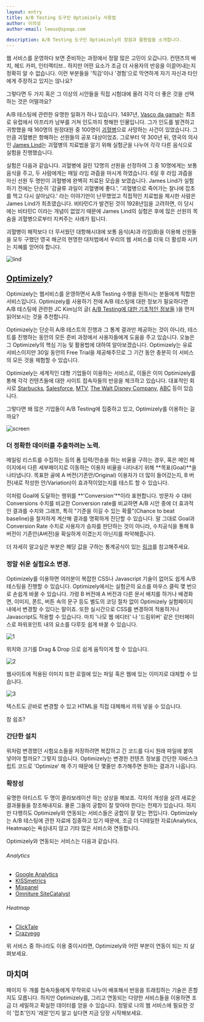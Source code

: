 ```yaml
---
layout: entry
title: A/B Testing 도구인 Optimizely 사용법
author: 이의성
author-email: leeus@spoqa.com

description: A/B Testing 도구인 Optimizely의 장점과 활용법을 소개합니다.
---
```




웹 서비스를 운영하다 보면 준비하는 과정에서 정말 많은 고민이 오갑니다. 컨텐츠의 배치, 헤드 카피, 인터랙티브.. 하지만 어떤 요소가 조금 더 사용자의 반응을 이끌어내는지 정확히 알 수 없습니다. 이런 부분들을 '직감'이나 '경험'으로 막연하게 자기 자신과 타인에게 주장하고 있지는 않나요?

그렇다면 두 가지 혹은 그 이상의 시안들을 직접 시험대에 올려 각각 더 좋은 것을 선택하는 것은 어떨까요? 

A/B 테스팅에 관련한 유명한 일화가 하나 있습니다. 1497년, [Vasco da gama](http://ko.wikipedia.org/wiki/%EB%B0%94%EC%8A%A4%EC%BF%A0_%EB%8B%A4_%EA%B0%80%EB%A7%88)는 최초로 유럽에서 아프리카 남부를 거쳐 인도까지 항해한 인물입니다. 그가 인도를 발견하고 귀항했을 때 160명의 원정대원 중 100명이 [괴혈병](http://ko.wikipedia.org/wiki/%EA%B4%B4%ED%98%88%EB%B3%91)으로 사망하는 사건이 있었습니다. 그만큼 괴혈병은 항해하는 선원들의 공포 대상이었죠. 그로부터 약 300년 뒤, 영국의 의사인 [James Lind](http://en.wikipedia.org/wiki/James_Lind)는 괴혈병의 치료법을 알기 위해 실험군을 나누어 각각 다른 음식으로 실험을 진행했습니다. 

실험은 다음과 같습니다. 괴혈병에 걸린 12명의 선원을 선정하여 그 중 10명에게는 보통 음식을 주고, 두 사람에게는 매일 라임 과즙을 마시게 하였습니다. 6일 후 라임 과즙을 마신 선원 두 명만이 괴혈병에 완벽히 치료된 모습을 보였습니다. James Lind가 실험하기 전에는 단순히 '감귤류 과일이 괴혈병에 좋다.', '괴혈병으로 죽어가는 찰나에 잡초를 먹고 다시 살아났다.' 라는 이야기만이 난무했었고 직접적인 치료법을 제시한 사람은 James Lind가 최초였습니다.  비타민C가 발견된 것이 1928년임을 고려하면, 이 당시에는 비타민C 이라는 개념이 없었기 때문에 James Lind의 실험은 후에 많은 선원의 목숨을 괴혈병으로부터 지켜주는 사례가 됩니다.

괴혈병이 해적보다 더 무서웠던 대항해시대에 보통 음식(A)과 라임(B)을 이용해 선원들을 모두 구했던 영국 해군의 현명한 대처법에서 우리의 웹 서비스를 더욱 더 활성화 시키는 지혜를 얻어야 합니다. 


![lind](/images/2013-06-24/lind.jpg)


## [Optimizely](http://optimizely.com)?

Optimizely는 웹서비스를 운영하면서 A/B Testing 수행을 원하시는 분들에게 적합한 서비스입니다. Optimizely를 사용하기 전에 A/B 테스팅에 대한 정보가 필요하다면 A/B 테스팅에 관련한 JC Kim님의 글( [A/B Testing에 대한 기초적인 정보들](http://spoqa.github.io/2012/05/15/ab-testing-basic.html) )을 먼저 읽어보시는 것을 추천합니다. 

Optimizely는 단순히 A/B 테스트의 진행과 그 통계 결과만 제공하는 것이 아니라, 테스트를 진행하는 동안의 모든 준비 과정에서 사용자들에게 도움을 주고 있습니다. 오늘은 그 Optimizely의 핵심 기능 및 활용법에 대하여 알아보겠습니다. Optimizely는 유료 서비스이지만 30일 동안의 Free Trial을 제공해주므로 그 기간 동안 충분히 이 서비스의 모든 것을 체험할 수 있습니다.

Optimizely는 세계적인 대형 기업들이 이용하는 서비스로, 이들은 이미 Optimizely를 통해 각각 컨텐츠들에 대한 사이트 접속자들의 반응을 체크하고 있습니다. 대표적인 회사로 [Starbucks](http://www.starbucks.com/), [Salesforce](www.salesforce.com/), [MTV](http://www.mtv.com/), [The Walt Disney Company](http://thewaltdisneycompany.com/), [ABC](http://beta.abc.go.com/) 등이 있습니다. 

그렇다면 왜 많은 기업들이 A/B Testing에 집중하고 있고, Optimizely를 이용하는 걸까요?

![screen](/images/2013-06-24/optimizely.jpg)



### 더 정확한 데이터를 추출하려는 노력.

메일링 리스트를 수집하는 등의 폼 입력/전송을 하는 비율을 구하는 경우, 혹은 메인 페이지에서 다른 세부페이지로 이동하는 이용자 비율을 나타내기 위해 **목표(Goal)**을 나타냅니다. 목표한 골에 A 버전(기존안/Original) 이용자가 더 많이 들어갔는지, B 버전(새로 작성한 안/Variation)이 효과적이었는지를 테스트 할 수 있습니다. 

이처럼 Goal에 도달하는 행위를 **'Conversion'**이라 표현합니다. 방문자 수 대비 Conversions 수치를 비교한 Conversion rate를 비교하면 A/B 시안 중에 더 효과적인 결과를 수치와 그래프, 특히 "기준을 이길 수 있는 확률"(Chance to beat baseline)을 철저하게 계산해 결과를 명확하게 진단할 수 있습니다. 말 그대로 Goal과 Conversion Rate 수치로 사용자가 승자를 판단하는 것이 아니라, 수치공식을 통해 B 버전이 기존안(A버전)을 확실하게 이겼는지 아닌지를 파악해줍니다.

더 자세히 알고싶은 부분은 해당 값을 구하는 통계공식이 있는 [링크](http://support.optimizely.com/customer/portal/articles/469316-what-does-%22chance-to-beat-baseline%22-actually-mean-)를 참고해주세요.



### 정말 쉬운 실험요소 변경.



Optimizely를 이용하면 여러분이 복잡한 CSS나 Javascript 기술이 없어도 쉽게 A/B 테스팅을 진행할 수 있습니다. Optimizely에서는 실험군의 요소를 마우스 클릭 몇 번으로 손쉽게 바꿀 수 있습니다. 가령 B 버전에 A 버전과 다른 문서 배치를 하거나 배경화면, 이미지, 폰트, 버튼 속의 문구 등도 별도의 코딩 절차 없이 Optimizely 실험페이지 내에서 변경할 수 있다는 말이죠. 또한 실시간으로 CSS를 변경하여 적용하거나 Javascript도 적용할 수 있습니다. 마치 '나모 웹 에디터' 나 '드림위버' 같은 인터페이스로 파워포인트 내의 요소를 다루듯 쉽게 바꿀 수 있습니다.



![1](/images/2013-06-24/1.png)

위치와 크기를 Drag & Drop 으로 쉽게 움직이게 할 수 있습니다.

![2](/images/2013-06-24/2.jpg)

웹사이트에 적용된 이미지 또한 로컬에 있는 파일 혹은 웹에 있는 이미지로 대체할 수 있습니다.

![3](/images/2013-06-24/3.jpg)

텍스트도 곧바로 변경할 수 있고 HTML을 직접 대체해서 끼워 넣을 수 있습니다.

참 쉽죠?


### 간단한 설치

위처럼 변경했던 시험요소들을 저장하려면 복잡하고 긴 코드를 다시 원래 파일에 붙여 넣어야 할까요? 그렇지 않습니다. Optimizely는 변경한 컨텐츠 정보를 간단한 자바스크립트 코드로 'Optimize' 해 주기 때문에 단 몇줄만 추가해주면 원하는 결과가 나옵니다.





### 확장성

유명한 아티스트 두 명이 콜라보레이션 하는 상상을 해보죠. 각자의 개성을 살려 새로운 결과물들을 창조해내지요. 물론 그들의 궁합이 잘 맞아야 한다는 전제가 있습니다. 하지만 다행히도 Optimizely와 연동되는 서비스들은 궁합이 잘 맞는 편입니다. Optimizely는 A/B 테스팅에 관한 자료에 집중하고 있기 때문에, 조금 더 디테일한 자료(Analytics, Heatmap)는 욕심내지 않고 기타 많은 서비스와 연동합니다.


Optimizely와 연동되는 서비스는 다음과 같습니다.


###### Analytics
* [Google Analytics](http://www.google.com/analytics/)
* [KISSmetrics](https://www.kissmetrics.com/)
* [Mixpanel](https://mixpanel.com/)
* [Omniture SiteCatalyst](http://www.omniture.com/ko/products/web_analytics/sitecatalyst)


###### Heatmap
* [ClickTale](http://www.clicktale.com/)
* [Crazyegg](http://crazyegg.com/)


위 서비스 중 하나라도 이용 중이시라면, Optimizely와 어떤 부분이 연동이 되는 지 살펴보세요.



## 마치며


페이지 두 개를 접속자들에게 무작위로 나누어 배포해서 반응을 트래킹하는 기술은 흔할지도 모릅니다. 하지만 Optimizely를, 그리고 연동되는 다양한 서비스들을 이용하면 조금 더 세밀하고 확실한 데이터를 얻을 수 있습니다. 정말로 나의 웹 서비스에 필요한 것이 '잡초'인지 '레몬'인지 알고 싶다면 지금 당장 시작해보세요.
